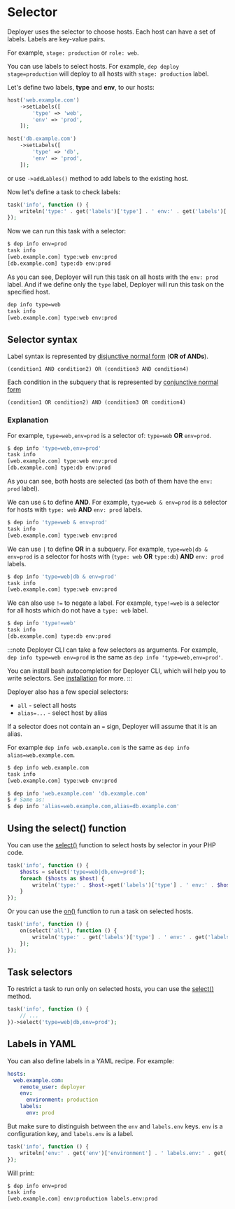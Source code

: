 # Selector

Deployer uses the selector to choose hosts. Each host can have a set of labels. 
Labels are key-value pairs.

For example, `stage: production` or `role: web`. 

You can use labels to select hosts. For example, `dep deploy stage=production` 
will deploy to all hosts with `stage: production` label.

Let's define two labels, **type** and **env**, to our hosts:

```php
host('web.example.com')
    ->setLabels([
        'type' => 'web',
        'env' => 'prod',
    ]);

host('db.example.com')
    ->setLabels([
        'type' => 'db',
        'env' => 'prod',
    ]);
```
or use `->addLables()` method to add labels to the existing host.


Now let's define a task to check labels:

```php
task('info', function () {
    writeln('type:' . get('labels')['type'] . ' env:' . get('labels')['env']);
});
```

Now we can run this task with a selector:

```bash
$ dep info env=prod
task info
[web.example.com] type:web env:prod
[db.example.com] type:db env:prod
```

As you can see, Deployer will run this task on all hosts with the `env: prod` label.
And if we define only the `type` label, Deployer will run this task on the specified host.

```bash
dep info type=web
task info
[web.example.com] type:web env:prod
```

## Selector syntax

Label syntax is represented by [disjunctive normal form](https://en.wikipedia.org/wiki/Disjunctive_normal_form) 
(**OR of ANDs**).
```
(condition1 AND condition2) OR (condition3 AND condition4)
```

Each condition in the subquery that is represented by [conjunctive normal form](https://en.wikipedia.org/wiki/Conjunctive_normal_form)
```
(condition1 OR condition2) AND (condition3 OR condition4)
```

### Explanation

For example, `type=web,env=prod` is a selector of: `type=web` **OR** `env=prod`.

```bash
$ dep info 'type=web,env=prod'
task info
[web.example.com] type:web env:prod
[db.example.com] type:db env:prod
```

As you can see, both hosts are selected (as both of them have the `env: prod` label).


We can use `&` to define **AND**. For example, `type=web & env=prod` is a selector
for hosts with `type: web` **AND** `env: prod` labels.

```bash
$ dep info 'type=web & env=prod'
task info
[web.example.com] type:web env:prod
```

We can use `|` to define **OR** in a subquery. For example, `type=web|db & env=prod` is a selector
for hosts with (`type: web` **OR** `type:db`) **AND** `env: prod` labels.

```bash
$ dep info 'type=web|db & env=prod'
task info
[web.example.com] type:web env:prod
```

We can also use `!=` to negate a label. For example, `type!=web` is a selector for
all hosts which do not have a `type: web` label.

```bash
$ dep info 'type!=web'
task info
[db.example.com] type:db env:prod
```

:::note 
Deployer CLI can take a few selectors as arguments. For example, 
`dep info type=web env=prod` is the same as `dep info 'type=web,env=prod'`.

You can install bash autocompletion for Deployer CLI, which will help you to
write selectors. See [installation](installation.md) for more.
:::

Deployer also has a few special selectors:

- `all` - select all hosts
- `alias=...` - select host by alias

If a selector does not contain an `=` sign, Deployer will assume that it is an alias.

For example `dep info web.example.com` is the same as `dep info alias=web.example.com`.

```bash
$ dep info web.example.com
task info
[web.example.com] type:web env:prod
```

```bash
$ dep info 'web.example.com' 'db.example.com'
$ # Same as: 
$ dep info 'alias=web.example.com,alias=db.example.com'
````

## Using the select() function

You can use the [select()](api.md#select) function to select hosts by selector in your PHP code.

```php
task('info', function () {
    $hosts = select('type=web|db,env=prod');
    foreach ($hosts as $host) {
        writeln('type:' . $host->get('labels')['type'] . ' env:' . $host->get('labels')['env']);
    }
});
```

Or you can use the [on()](api.md#on) function to run a task on selected hosts.

```php
task('info', function () {
    on(select('all'), function () {
        writeln('type:' . get('labels')['type'] . ' env:' . get('labels')['env']);
    });
});
```

## Task selectors

To restrict a task to run only on selected hosts, you can use the [select()](tasks.md#select) method.

```php
task('info', function () {
    // ...
})->select('type=web|db,env=prod');
```



## Labels in YAML

You can also define labels in a YAML recipe. For example:

```yaml
hosts:
  web.example.com:
    remote_user: deployer
    env:
      environment: production
    labels:
      env: prod
```

But make sure to distinguish between the `env` and `labels.env` keys.
`env` is a configuration key, and `labels.env` is a label.

```php
task('info', function () {
    writeln('env:' . get('env')['environment'] . ' labels.env:' . get('labels')['env']);
});
```

Will print:

```bash
$ dep info env=prod
task info
[web.example.com] env:production labels.env:prod
```
